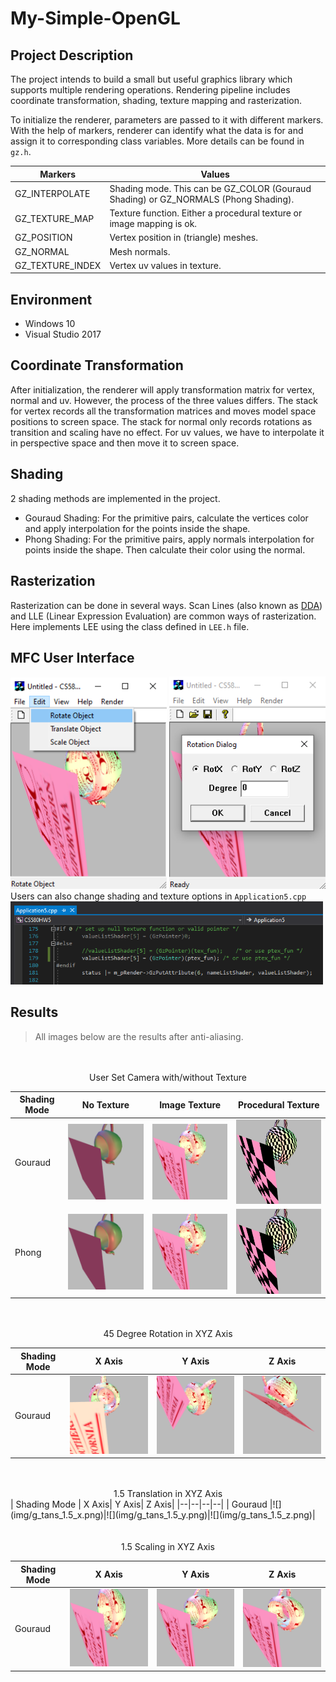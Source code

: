 # My-Simple-OpenGL

## Project Description
The project intends to build a small but useful graphics library which supports multiple rendering operations.  Rendering pipeline includes coordinate transformation, shading, texture mapping and rasterization.  

To initialize the renderer, parameters are passed to it with different markers. With the help of markers, renderer can identify what the data is for and assign it to corresponding class variables. More details can be found in `gz.h`.  

| Markers | Values |
|--|--|
| GZ_INTERPOLATE | Shading mode. This can be GZ_COLOR (Gouraud Shading) or GZ_NORMALS (Phong Shading).|
| GZ_TEXTURE_MAP | Texture function. Either a procedural texture or image mapping is ok. |
| GZ_POSITION | Vertex position in (triangle) meshes. |
| GZ_NORMAL | Mesh normals. |
| GZ_TEXTURE_INDEX | Vertex uv values in texture. |
 
##  Environment
- Windows 10  
- Visual Studio 2017  


## Coordinate Transformation
After initialization, the renderer will apply transformation matrix for vertex, normal and uv. However, the process of the three values differs. The stack for vertex records all the transformation matrices and moves model space positions to screen space. The stack for normal only records rotations as transition and scaling have no effect. For uv values, we have to interpolate it in perspective space and then move it to screen space. 


## Shading
2 shading methods are implemented in the project.  
- Gouraud Shading: For the primitive pairs, calculate the vertices color and apply interpolation for the points inside the shape.
-  Phong Shading: For the primitive pairs, apply normals interpolation for points inside the shape. Then calculate their color using the normal.


## Rasterization
Rasterization can be done in several ways. Scan Lines (also known as [DDA](https://en.wikipedia.org/wiki/Digital_differential_analyzer_(graphics_algorithm))) and LLE (Linear Expression Evaluation) are common ways of rasterization. Here implements LEE using the class defined in `LEE.h` file.

## MFC User Interface
<img src="img/app_ui_1.png" width="250" /> <img src="img/app_ui_2.png" width="250" />    
Users can also change shading and texture options in `Application5.cpp`  
<img src="img/RenderOptions.png" width="500" />  

## Results
> All images below are the results after anti-aliasing.   

<div align="center"> <br><br> User Set Camera with/without Texture </div>  

| Shading Mode | No Texture | Image Texture | Procedural Texture |
|--|--|--|--|
| Gouraud |![](img/g_no_tex.png)|![](img/g_img_tex.png)|![](img/g_pcd_tex.png)|
| Phong |![](img/p_no_tex.png)|![](img/p_img_tex.png)|![](img/p_pcd_tex.png)|


<div align="center"> <br><br> 45 Degree Rotation in XYZ Axis </div>  

| Shading Mode | X Axis| Y Axis| Z Axis|
|--|--|--|--|
| Gouraud |![](img/g_rot_45_x.png)|![](img/g_rot_45_y.png)|![](img/g_rot_45_z.png)|

<div align="center"> <br><br> 1.5 Translation in XYZ Axis </div
>  
| Shading Mode | X Axis| Y Axis| Z Axis|
|--|--|--|--|
| Gouraud |![](img/g_tans_1.5_x.png)|![](img/g_tans_1.5_y.png)|![](img/g_tans_1.5_z.png)|

<div align="center"> <br><br> 1.5 Scaling in XYZ Axis </div>  

| Shading Mode | X Axis| Y Axis| Z Axis|
|--|--|--|--|
| Gouraud |![](img/g_scale_1.5_x.png)|![](img/g_scale_1.5_y.png)|![](img/g_scale_1.5_z.png)|